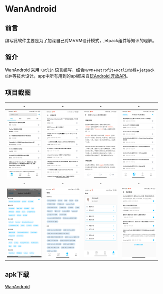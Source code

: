 # WanAndroid

## 前言

编写此软件主要是为了加深自己对MVVM设计模式，jetpack组件等知识的理解。



## 简介

WanAndroid 采用 `Kotlin` 语言编写，结合`MVVM`+`Retrofit`+`Kotlin协程`+`jetpack组件`等技术设计。app中所有用到的api都来自[玩Android 开放API](https://www.wanandroid.com/blog/show/2)。



## 项目截图

|                              -                               |                              -                               |                              -                               |                              -                               |
| :----------------------------------------------------------: | :----------------------------------------------------------: | :----------------------------------------------------------: | :----------------------------------------------------------: |
| ![1.png](https://github.com/tranquilme/WanAndroid/blob/main/app/img/1.png) | ![2.png](https://github.com/tranquilme/WanAndroid/blob/main/app/img/2.png) | ![3.png](https://github.com/tranquilme/WanAndroid/blob/main/app/img/3.png) | ![4.png](https://github.com/tranquilme/WanAndroid/blob/main/app/img/4.png) |
|                              -                               |                              -                               |                              -                               |                              -                               |
| ![5.png](https://github.com/tranquilme/WanAndroid/blob/main/app/img/5.png) | ![6.png](https://github.com/tranquilme/WanAndroid/blob/main/app/img/6.png) | ![7.png](https://github.com/tranquilme/WanAndroid/blob/main/app/img/7.png) | ![8.png](https://github.com/tranquilme/WanAndroid/blob/main/app/img/8.png) |



## apk下载

[WanAndroid](/tranquilme/WanAndroid/blob/main/app/WanAndroid.apk?raw=true)

